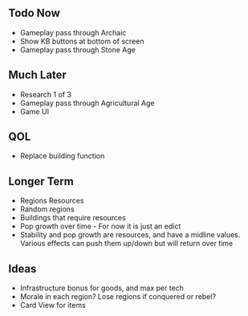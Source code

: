 ## Todo Now

- Gameplay pass through Archaic
- Show KB buttons at bottom of screen
- Gameplay pass through Stone Age

## Much Later

- Research 1 of 3
- Gameplay pass through Agricultural Age
- Game UI

## QOL

- Replace building function

## Longer Term

- Regions Resources
- Random regions
- Buildings that require resources
- Pop growth over time - For now it is just an edict
- Stability and pop growth are resources, and have a midline values. Various effects can push them up/down but will return over time

## Ideas

- Infrastructure bonus for goods, and max per tech
- Morale in each region? Lose regions if conquered or rebel?
- Card View for items
